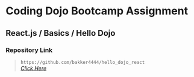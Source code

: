 # Coding Dojo Bootcamp Assignment
## React.js / Basics / Hello Dojo

### Repository Link  

> ``` https://github.com/bakker4444/hello_dojo_react ```  
> _[Click Here](https://github.com/bakker4444/hello_dojo_react)_  
